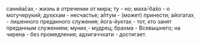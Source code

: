 саннйа̄сах̣ - жизнь в отречении от мира; ту - но; маха̄-ба̄хо - о могучерукий; дух̣кхам - несчастье; а̄птум - (может) принести; айогатах̣ - лишенного преданного служения; йога-йуктах̣ - тот, кто занят преданным служением; муних̣ - мудрец; брахма - Всевышнего; на чирен̣а - без промедления; адхигаччхати - достигает.